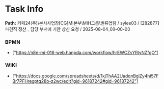 # Task Info

**Path:** 카페24(주)\본사사업장\[CG]MI본부\MIH그룹\밸류업팀 / sylee03 / [282877] 파견직 정산 _ 담당 부서에 기안 상신 요청 / 2025-08-04_00-00-00

### BPMN
- ["https://n8n-mi-016-web.hanpda.com/workflow/hrEWCZvYRIyNZfgO"]

### WIKI
- ["https://docs.google.com/spreadsheets/d/1kjThAA2UadqnBglZy4hi57FBr7PFHregptq28b-z2wc/edit?gid=96187242#gid=96187242"]

